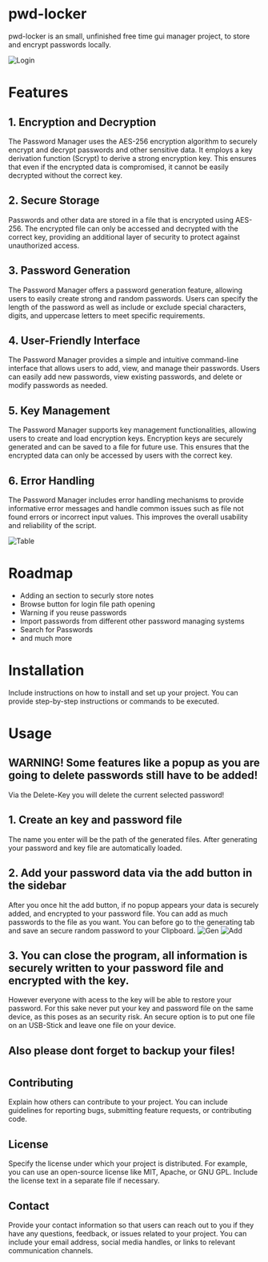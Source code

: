 # pwd-locker

pwd-locker is an small, unfinished free time gui manager project, to store and encrypt passwords locally.

![Login](pictures/login.png)

# Features
## 1. Encryption and Decryption
The Password Manager uses the AES-256 encryption algorithm to securely encrypt and decrypt passwords and other sensitive data. It employs a key derivation function (Scrypt) to derive a strong encryption key. This ensures that even if the encrypted data is compromised, it cannot be easily decrypted without the correct key.

## 2. Secure Storage
Passwords and other data are stored in a file that is encrypted using AES-256. The encrypted file can only be accessed and decrypted with the correct key, providing an additional layer of security to protect against unauthorized access.

## 3. Password Generation
The Password Manager offers a password generation feature, allowing users to easily create strong and random passwords. Users can specify the length of the password as well as include or exclude special characters, digits, and uppercase letters to meet specific requirements.

## 4. User-Friendly Interface
The Password Manager provides a simple and intuitive command-line interface that allows users to add, view, and manage their passwords. Users can easily add new passwords, view existing passwords, and delete or modify passwords as needed.

## 5. Key Management
The Password Manager supports key management functionalities, allowing users to create and load encryption keys. Encryption keys are securely generated and can be saved to a file for future use. This ensures that the encrypted data can only be accessed by users with the correct key.

## 6. Error Handling
The Password Manager includes error handling mechanisms to provide informative error messages and handle common issues such as file not found errors or incorrect input values. This improves the overall usability and reliability of the script.

![Table](pictures/show.png)

# Roadmap
- Adding an section to securly store notes
- Browse button for login file path opening
- Warning if you reuse passwords
- Import passwords from different other password managing systems
- Search for Passwords
- and much more

# Installation

Include instructions on how to install and set up your project. You can provide step-by-step instructions or commands to be executed.

# Usage

## WARNING! Some features like a popup as you are going to delete passwords still have to be added!
Via the Delete-Key you will delete the current selected password!

## 1. Create an key and password file
The name you enter will be the path of the generated files. After generating your password and key file are automatically loaded.

## 2. Add your password data via the add button in the sidebar
After you  once hit the add button, if no popup appears your data is securely added, and encrypted to your password file. You can add as much passwords to the file as you want. You can before go to the generating tab and save an secure random password to your Clipboard.
![Gen](pictures/gen.png)
![Add](pictures/add.png)
  
## 3. You can close the program, all information is securely written to your password file and encrypted with the key.
  However everyone with acess to the key will be able to restore your password. For this sake never put your key and password file on the same device, as this poses as an security risk. An secure option is to put one file on an USB-Stick and leave one file on your device.
  
## Also please dont forget to backup your files!

#
## Contributing

Explain how others can contribute to your project. You can include guidelines for reporting bugs, submitting feature requests, or contributing code.

## License

Specify the license under which your project is distributed. For example, you can use an open-source license like MIT, Apache, or GNU GPL. Include the license text in a separate file if necessary.

## Contact

Provide your contact information so that users can reach out to you if they have any questions, feedback, or issues related to your project. You can include your email address, social media handles, or links to relevant communication channels.
